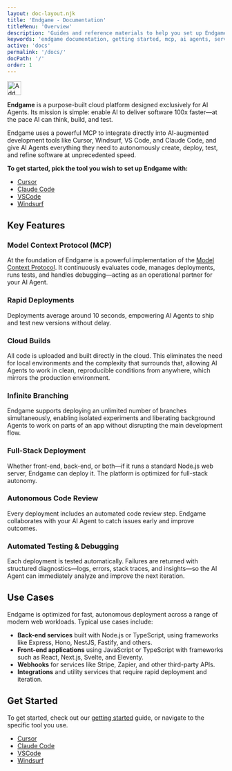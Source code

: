 ```yaml
---
layout: doc-layout.njk
title: 'Endgame - Documentation'
titleMenu: 'Overview'
description: 'Guides and reference materials to help you set up Endgame and its MCP to deploy endlessly with AI in tools like Cursor, Claude Code, Windsurf, and VS Code.'
keywords: 'endgame documentation, getting started, mcp, ai agents, serverless, cursor, windsurf, claude code'
active: 'docs'
permalink: '/docs/'
docPath: '/'
order: 1
---
```


<a href="cursor://anysphere.cursor-deeplink/mcp/install?name=Endgame&config=eyJjb21tYW5kIjoibnB4IiwiYXJncyI6WyJlbmRnYW1lLW1jcEBsYXRlc3QiXSwiZW52Ijp7IkFQSV9LRVkiOiIifX0=" class="unstyled-link" style="text-decoration: none !important; border: none !important; outline: none !important; color: inherit !important;"><img src="https://cursor.com/deeplink/mcp-install-light.svg" alt="Add Endgame MCP server to Cursor" height="32" /></a>

**Endgame** is a purpose-built cloud platform designed exclusively for AI Agents. Its mission is simple: enable AI to deliver software 100x faster—at the pace AI can think, build, and test.

Endgame uses a powerful MCP to integrate directly into AI-augmented development tools like Cursor, Windsurf, VS Code, and Claude Code, and give AI Agents everything they need to autonomously create, deploy, test, and refine software at unprecedented speed.

**To get started, pick the tool you wish to set up Endgame with:**

- [Cursor](guides/cursor/)
- [Claude Code](guides/claude-code)
- [VSCode](guides/vscode/)
- [Windsurf](guides/windsurf/)

## Key Features

### Model Context Protocol (MCP)

At the foundation of Endgame is a powerful implementation of the [Model Context Protocol](https://modelcontextprotocol.io/introduction). It continuously evaluates code, manages deployments, runs tests, and handles debugging—acting as an operational partner for your AI Agent.

### Rapid Deployments

Deployments average around 10 seconds, empowering AI Agents to ship and test new versions without delay.

### Cloud Builds

All code is uploaded and built directly in the cloud. This eliminates the need for local environments and the complexity that surrounds that, allowing AI Agents to work in clean, reproducible conditions from anywhere, which mirrors the production environment.

### Infinite Branching

Endgame supports deploying an unlimited number of branches simultaneously, enabling isolated experiments and liberating background Agents to work on parts of an app without disrupting the main development flow.

### Full-Stack Deployment

Whether front-end, back-end, or both—if it runs a standard Node.js web server, Endgame can deploy it. The platform is optimized for full-stack autonomy.

### Autonomous Code Review

Every deployment includes an automated code review step. Endgame collaborates with your AI Agent to catch issues early and improve outcomes.

### Automated Testing & Debugging

Each deployment is tested automatically. Failures are returned with structured diagnostics—logs, errors, stack traces, and insights—so the AI Agent can immediately analyze and improve the next iteration.

## Use Cases

Endgame is optimized for fast, autonomous deployment across a range of modern web workloads. Typical use cases include:

- **Back-end services** built with Node.js or TypeScript, using frameworks like Express, Hono, NestJS, Fastify, and others.
- **Front-end applications** using JavaScript or TypeScript with frameworks such as React, Next.js, Svelte, and Eleventy.
- **Webhooks** for services like Stripe, Zapier, and other third-party APIs.
- **Integrations** and utility services that require rapid deployment and iteration.

## Get Started

To get started, check out our [getting started](setup/) guide, or navigate to the specific tool you use.

- [Cursor](guides/cursor/)
- [Claude Code](guides/claude-code)
- [VSCode](guides/vscode/)
- [Windsurf](guides/windsurf/)

